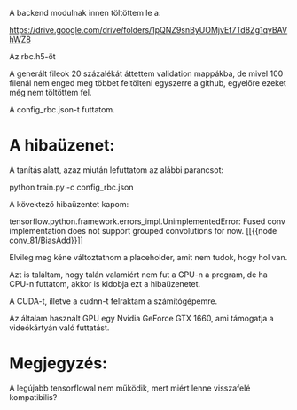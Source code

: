 A backend modulnak innen töltöttem le a:

https://drive.google.com/drive/folders/1pQNZ9snByUOMjvEf7Td8Zg1qvBAVhWZ8

Az rbc.h5-öt

A generált fileok 20 százalékát áttettem validation mappákba, de mivel 100 filenál nem enged meg többet feltölteni egyszerre a github, egyelőre ezeket még nem töltöttem fel.

A config_rbc.json-t futtatom.

# A hibaüzenet:
A tanítás alatt, azaz miután lefuttatom az alábbi parancsot:

python train.py -c config_rbc.json

A kövektező hibaüzentet kapom:

tensorflow.python.framework.errors_impl.UnimplementedError: Fused conv implementation does not support grouped convolutions for now.
         [[{{node conv_81/BiasAdd}}]]



Elvileg meg kéne változtatnom a placeholder, amit nem tudok, hogy hol van.

Azt is találtam, hogy talán valamiért nem fut a GPU-n a program, de ha CPU-n futtatom, akkor is kidobja ezt a hibaüzenetet.

A CUDA-t, illetve a cudnn-t felraktam a számítógépemre.

Az általam használt GPU egy Nvidia GeForce GTX 1660, ami támogatja a videókártyán való futtatást.


# Megjegyzés:
A legújabb tensorflowal nem működik, mert miért lenne visszafelé kompatibilis?
